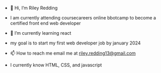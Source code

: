 - 👋 Hi, I’m Riley Redding
- I am currently attending coursecareers online bbotcamp to become a certified front end web developer
- 🌱 I’m currently learning react
- my goal is to start my first web developer job by january 2024
- 📫 How to reach me email me at riley.redding13@gmail.com

- I currently know HTML, CSS, and javascript
<!---
rileyRedding/rileyRedding is a ✨ special ✨ repository because its `README.md` (this file) appears on your GitHub profile.
You can click the Preview link to take a look at your changes.
--->
